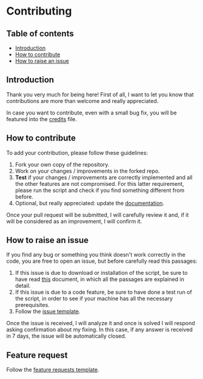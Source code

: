# Contributing

## Table of contents

- [Introduction](#introduction)
- [How to contribute](#how-to-contribute)
- [How to raise an issue](#how-to-raise-an-issue)

## Introduction

Thank you very much for being here! First of all, I want to let you know that contributions are more than welcome and really appreciated.

In case you want to contribute, even with a small bug fix, you will be featured into the [credits](https://github.com/JustWhit3/root-framework-installer/blob/main/CREDITS.md) file.

## How to contribute

To add your contribution, please follow these guidelines:

1) Fork your own copy of the repository.
2) Work on your changes / improvements in the forked repo.
3) **Test** if your changes / improvements are correctly implemented and all the other features are not compromised. For this latter requirement, please run the script and check if you find something different from before.
4) Optional, but really appreciated: update the [documentation](https://github.com/JustWhit3/root-framework-installer/blob/main/README.md).

Once your pull request will be submitted, I will carefully review it and, if it will be considered as an improvement, I will confirm it.

## How to raise an issue

If you find any bug or something you think doesn't work correctly in the code, you are free to open an issue, but before carefully read this passages:

1) If this issue is due to download or installation of the script, be sure to have read [this](https://github.com/JustWhit3/root-framework-installer#:~:text=be%20really%20appreciated!-,How%20to%20use%20the%20script,-First%20of%20all) document, in which all the passages are explained in detail.
2) If this issue is due to a code feature, be sure to have done a test run of the script, in order to see if your machine has all the necessary prerequisites.
3) Follow the [issue template](https://github.com/JustWhit3/root-framework-installer/blob/main/.github/ISSUE_TEMPLATE).

Once the issue is received, I will analyze it and once is solved I will respond asking confirmation about my fixing. In this case, if any answer is received in 7 days, the issue will be automatically closed.

## Feature request

Follow the [feature requests template](https://github.com/JustWhit3/root-framework-installer/blob/main/.github/ISSUE_TEMPLATE).